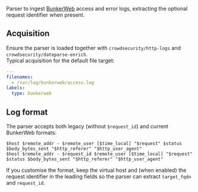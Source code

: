 Parser to ingest [BunkerWeb](https://www.bunkerweb.io/) access and error logs, extracting the optional request identifier when present.

## Acquisition

Ensure the parser is loaded together with `crowdsecurity/http-logs` and `crowdsecurity/dateparse-enrich`.  
Typical acquisition for the default file target:

```yaml
---
filenames:
  - /var/log/bunkerweb/access.log
labels:
  type: bunkerweb
```

## Log format

The parser accepts both legacy (without `$request_id`) and current BunkerWeb formats:

```
$host $remote_addr - $remote_user [$time_local] "$request" $status $body_bytes_sent "$http_referer" "$http_user_agent"
$host $remote_addr - $request_id $remote_user [$time_local] "$request" $status $body_bytes_sent "$http_referer" "$http_user_agent"
```

If you customise the format, keep the virtual host and (when enabled) the request identifier in the leading fields so the parser can extract `target_fqdn` and `request_id`.
